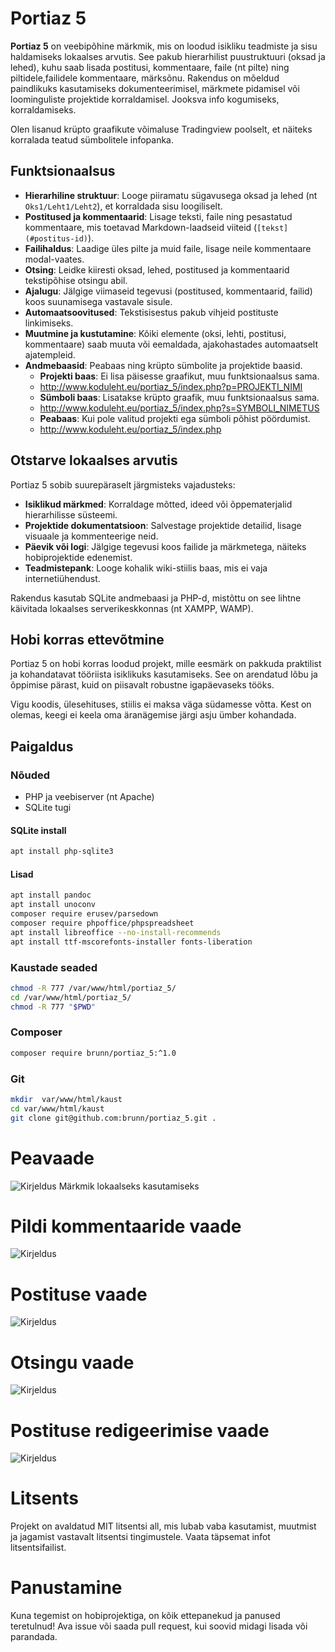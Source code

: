 # Portiaz 5

**Portiaz 5** on veebipõhine märkmik, mis on loodud isikliku teadmiste ja sisu haldamiseks lokaalses arvutis. 
See pakub hierarhilist puustruktuuri (oksad ja lehed), kuhu saab lisada postitusi, kommentaare, faile (nt pilte) ning piltidele,failidele kommentaare, märksõnu. 
Rakendus on mõeldud paindlikuks kasutamiseks dokumenteerimisel, märkmete pidamisel või loominguliste projektide korraldamisel.
Jooksva info kogumiseks, korraldamiseks.

Olen lisanud krüpto graafikute võimaluse Tradingview poolselt, et näiteks korralada teatud sümbolitele infopanka.


## Funktsionaalsus

- **Hierarhiline struktuur**: Looge piiramatu sügavusega oksad ja lehed (nt `Oks1/Leht1/Leht2`), et korraldada sisu loogiliselt.
- **Postitused ja kommentaarid**: Lisage teksti, faile ning pesastatud kommentaare, mis toetavad Markdown-laadseid viiteid (`[tekst](#postitus-id)`).
- **Failihaldus**: Laadige üles pilte ja muid faile, lisage neile kommentaare modal-vaates.
- **Otsing**: Leidke kiiresti oksad, lehed, postitused ja kommentaarid tekstipõhise otsingu abil.
- **Ajalugu**: Jälgige viimaseid tegevusi (postitused, kommentaarid, failid) koos suunamisega vastavale sisule.
- **Automaatsoovitused**: Tekstisisestus pakub vihjeid postituste linkimiseks.
- **Muutmine ja kustutamine**: Kõiki elemente (oksi, lehti, postitusi, kommentaare) saab muuta või eemaldada, ajakohastades automaatselt ajatempleid.
- **Andmebaasid**: Peabaas ning krüpto sümbolite ja projektide baasid.
  - **Projekti baas**: Ei lisa päisesse graafikut, muu funktsionaalsus sama.
  - http://www.koduleht.eu/portiaz_5/index.php?p=PROJEKTI_NIMI
  - **Sümboli baas**: Lisatakse krüpto graafik, muu funktsionaalsus sama.
  - http://www.koduleht.eu/portiaz_5/index.php?s=SYMBOLI_NIMETUS
  - **Peabaas**: Kui pole valitud projekti ega sümboli põhist pöördumist.
  - http://www.koduleht.eu/portiaz_5/index.php

## Otstarve lokaalses arvutis
Portiaz 5 sobib suurepäraselt järgmisteks vajadusteks:
- **Isiklikud märkmed**: Korraldage mõtted, ideed või õppematerjalid hierarhilisse süsteemi.
- **Projektide dokumentatsioon**: Salvestage projektide detailid, lisage visuaale ja kommenteerige neid.
- **Päevik või logi**: Jälgige tegevusi koos failide ja märkmetega, näiteks hobiprojektide edenemist.
- **Teadmistepank**: Looge kohalik wiki-stiilis baas, mis ei vaja internetiühendust.

Rakendus kasutab SQLite andmebaasi ja PHP-d, mistõttu on see lihtne käivitada lokaalses serverikeskkonnas (nt XAMPP, WAMP).

## Hobi korras ettevõtmine
Portiaz 5 on hobi korras loodud projekt, mille eesmärk on pakkuda praktilist ja kohandatavat tööriista isiklikuks kasutamiseks. See on arendatud lõbu ja õppimise pärast, kuid on piisavalt robustne igapäevaseks tööks.

Vigu koodis, ülesehituses, stiilis ei maksa väga südamesse võtta. Kest on olemas, keegi ei keela oma äranägemise järgi asju ümber kohandada.

## Paigaldus

### Nõuded
- PHP ja veebiserver (nt Apache)
- SQLite tugi

#### SQLite install
```bash
apt install php-sqlite3
```
#### Lisad
```bash
apt install pandoc
apt install unoconv
composer require erusev/parsedown 
composer require phpoffice/phpspreadsheet
apt install libreoffice --no-install-recommends
apt install ttf-mscorefonts-installer fonts-liberation
```
### Kaustade seaded
```bash
chmod -R 777 /var/www/html/portiaz_5/
cd /var/www/html/portiaz_5/
chmod -R 777 "$PWD"
```
### Composer
```bash
composer require brunn/portiaz_5:^1.0
```
### Git
```bash
mkdir  var/www/html/kaust
cd var/www/html/kaust
git clone git@github.com:brunn/portiaz_5.git .
```

# Peavaade
![Kirjeldus](doc/ajaloo_vaade.png)
Märkmik lokaalseks kasutamiseks
# Pildi kommentaaride vaade
![Kirjeldus](doc/pildivaade.png)
# Postituse vaade 
![Kirjeldus](doc/postituse_vaade.png)
# Otsingu vaade 
![Kirjeldus](doc/otsingu_vaade.png)
# Postituse redigeerimise vaade 
![Kirjeldus](doc/postituse_redigeerimise_vaade.png)


# Litsents

Projekt on avaldatud MIT litsentsi all, mis lubab vaba kasutamist, muutmist ja jagamist vastavalt litsentsi tingimustele. Vaata täpsemat infot litsentsifailist.
# Panustamine

Kuna tegemist on hobiprojektiga, on kõik ettepanekud ja panused teretulnud! Ava issue või saada pull request, kui soovid midagi lisada või parandada.
